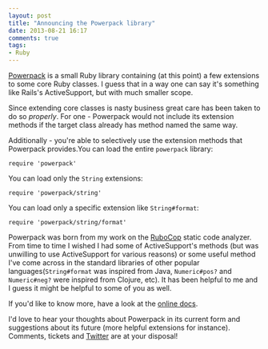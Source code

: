```yaml
---
layout: post
title: "Announcing the Powerpack library"
date: 2013-08-21 16:17
comments: true
tags:
- Ruby
---
```


[Powerpack](https://github.com/bbatsov/powerpack) is a small Ruby
library containing (at this point) a few extensions to some core Ruby
classes. I guess that in a way one can say it's something like Rails's
ActiveSupport, but with much smaller scope.

Since extending core classes is nasty business great care has been
taken to do so *properly*. For one - Powerpack would not include its extension
methods if the target class already has method named the same way.

Additionally - you're able to selectively use the extension methods
that Powerpack provides.You can load the entire `powerpack` library:

```
require 'powerpack'
```

You can load only the `String` extensions:

```
require 'powerpack/string'
```

You can load only a specific extension like `String#format`:

```
require 'powerpack/string/format'
```

Powerpack was born from my work on the
[RuboCop](https://github.com/bbatsov/rubocop) static code
analyzer. From time to time I wished I had some of ActiveSupport's
methods (but was unwilling to use ActiveSupport for various reasons)
or some useful method I've come across in the standard libraries of
other popular languages(`String#format` was inspired from Java,
`Numeric#pos?` and `Numeric#neg?` were inspired from Clojure, etc). It
has been helpful to me and I guess it might be helpful to some of you
as well.

If you'd like to know more, have a look at the
[online docs](http://rubydoc.info/github/bbatsov/powerpack/frames).

I'd love to hear your thoughts about Powerpack in its current form and
suggestions about its future (more helpful extensions for
instance). Comments, tickets and [Twitter](http://twitter.com/bbatsov)
are at your disposal!
